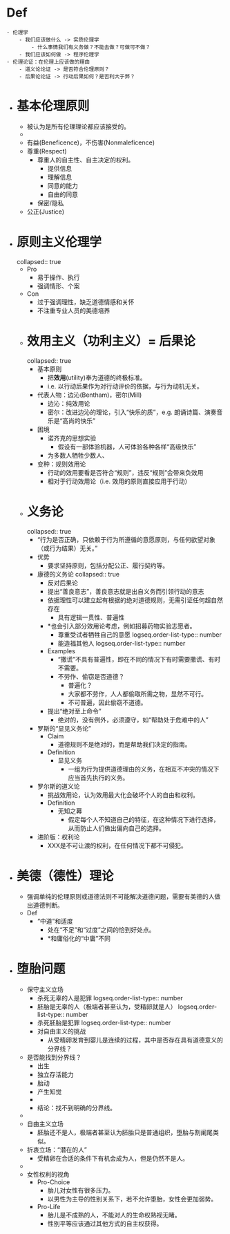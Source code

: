 # Def
	- 伦理学
		- 我们应该做什么 -> 实质伦理学
			- 什么事情我们有义务做？不能去做？可做可不做？
		- 我们应该如何做 -> 程序伦理学
	- 伦理论证：在伦理上应该做的理由
		- 道义论论证 -> 是否符合伦理原则？
		- 后果论论证 -> 行动后果如何？是否利大于弊？
- # 基本伦理原则
	- 被认为是所有伦理理论都应该接受的。
	-
	- 有益(Beneficence)，不伤害(Nonmaleficence)
	- 尊重(Respect)
		- 尊重人的自主性、自主决定的权利。
			- 提供信息
			- 理解信息
			- 同意的能力
			- 自由的同意
		- 保密/隐私
	- 公正(Justice)
- # 原则主义伦理学
  collapsed:: true
	- Pro
		- 易于操作、执行
		- 强调情形、个案
	- Con
		- 过于强调理性，缺乏道德情感和关怀
		- 不注重专业人员的美德培养
	- # 效用主义（功利主义）= 后果论
	  collapsed:: true
		- 基本原则
			- 把**效用**(utility)奉为道德的终极标准。
			- i.e. 以行动后果作为对行动评价的依据，与行为动机无关。
		- 代表人物：边沁(Bentham)，密尔(Mill)
			- 边沁：纯效用论
			- 密尔：改进边沁的理论，引入“快乐的质”，e.g. 朗诵诗篇、演奏音乐是“高尚的快乐”
		- 困境
			- 诺齐克的思想实验
				- 假设有一部体验机器，人可体验各种各样“高级快乐”
			- 为多数人牺牲少数人、
		- 变种：规则效用论
			- 行动的效用要看是否符合“规则”，违反“规则”会带来负效用
			- 相对于行动效用论（i.e. 效用的原则直接应用于行动）
	- # 义务论
	  collapsed:: true
		- “行为是否正确，只依赖于行为所遵循的意愿原则，与任何欲望对象（或行为结果）无关。”
		- 优势
			- 要求坚持原则，包括分配公正、履行契约等。
		- 康德的义务论
		  collapsed:: true
			- 反对后果论
			- 提出“善良意志”，善良意志就是出自义务而引领行动的意志
			- 依据理性可以建立起有根据的绝对道德规则，无需引证任何超自然存在
				- 具有逻辑一贯性、普遍性
			- *也会引入部分效用论考虑，例如招募药物实验志愿者。
				- 尊重受试者牺牲自己的意愿
				  logseq.order-list-type:: number
				- 能造福其他人
				  logseq.order-list-type:: number
			- Examples
				- “撒谎”不具有普遍性，即在不同的情况下有时需要撒谎、有时不需要。
				- 不劳作、偷窃是否道德？
					- 普遍化？
					- 大家都不劳作，人人都偷取所需之物，显然不可行。
					- 不可普遍，因此偷窃不道德。
			- 提出“绝对至上命令”
				- 绝对的，没有例外，必须遵守，如“帮助处于危难中的人”
		- 罗斯的“显见义务论”
			- Claim
				- 道德规则不是绝对的，而是帮助我们决定的指南。
			- Definition
				- 显见义务
					- 一组为行为提供道德理由的义务，在相互不冲突的情况下应当首先执行的义务。
		- 罗尔斯的道义论
			- 挑战效用论，认为效用最大化会破坏个人的自由和权利。
			- Definition
				- 无知之幕
					- 假定每个人不知道自己的特征，在这种情况下进行选择，从而防止人们做出偏向自己的选择。
		- 进阶版：权利论
			- XXX是不可让渡的权利，在任何情况下都不可侵犯。
- # 美德（德性）理论
	- 强调单纯的伦理原则或道德法则不可能解决道德问题，需要有美德的人做出道德判断。
	- Def
		- “中道”和适度
			- 处在“不足”和“过度”之间的恰到好处点。
			- *和庸俗化的“中庸”不同
- # 堕胎问题
	- 保守主义立场
		- 杀死无辜的人是犯罪
		  logseq.order-list-type:: number
		- 胚胎是无辜的人（极端者甚至认为，受精卵就是人）
		  logseq.order-list-type:: number
		- 杀死胚胎是犯罪
		  logseq.order-list-type:: number
		- 对自由主义的挑战
			- 从受精卵发育到婴儿是连续的过程，其中是否存在具有道德意义的分界线？
	- 是否能找到分界线？
		- 出生
		- 独立存活能力
		- 胎动
		- 产生知觉
		-
		- 结论：找不到明确的分界线。
	-
	- 自由主义立场
		- 胚胎还不是人，极端者甚至认为胚胎只是普通组织，堕胎与割阑尾类似。
	- 折衷立场：“潜在的人”
		- 受精卵在合适的条件下有机会成为人，但是仍然不是人。
	-
	- 女性权利的视角
		- Pro-Choice
			- 胎儿对女性有很多压力。
			- 以男性为主导的性别关系下，若不允许堕胎，女性会更加弱势。
		- Pro-Life
			- 胎儿是不成熟的人，不能对人的生命权熟视无睹。
			- 性别平等应该通过其他方式的自主权获得。